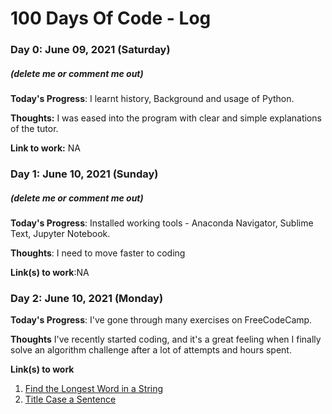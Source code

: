 # 100 Days Of Code - Log

### Day 0: June 09, 2021 (Saturday)
##### (delete me or comment me out)

**Today's Progress**: I learnt history, Background and usage of Python.

**Thoughts:** I was eased into the program with clear and simple explanations of the  tutor.

**Link to work:** NA

### Day 1: June 10, 2021 (Sunday)
##### (delete me or comment me out)

**Today's Progress**: Installed working tools - Anaconda Navigator, Sublime Text, Jupyter Notebook.

**Thoughts**: I need to move faster to coding

**Link(s) to work**:NA


### Day 2: June 10, 2021 (Monday)

**Today's Progress**: I've gone through many exercises on FreeCodeCamp.

**Thoughts** I've recently started coding, and it's a great feeling when I finally solve an algorithm challenge after a lot of attempts and hours spent.

**Link(s) to work**
1. [Find the Longest Word in a String](https://www.freecodecamp.com/challenges/find-the-longest-word-in-a-string)
2. [Title Case a Sentence](https://www.freecodecamp.com/challenges/title-case-a-sentence)
